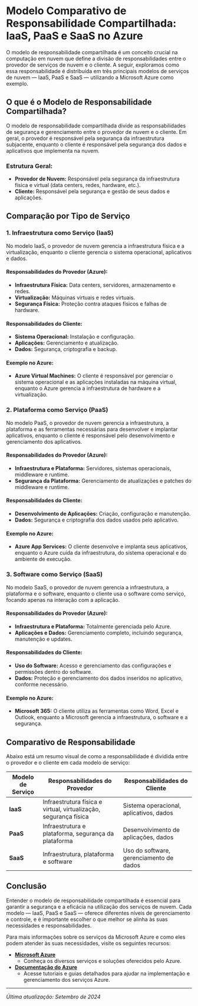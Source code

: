 # Modelo Comparativo de Responsabilidade Compartilhada: IaaS, PaaS e SaaS no Azure

O modelo de responsabilidade compartilhada é um conceito crucial na computação em nuvem que define a divisão de responsabilidades entre o provedor de serviços de nuvem e o cliente. A seguir, exploramos como essa responsabilidade é distribuída em três principais modelos de serviços de nuvem — IaaS, PaaS e SaaS — utilizando a Microsoft Azure como exemplo.

## O que é o Modelo de Responsabilidade Compartilhada?

O modelo de responsabilidade compartilhada divide as responsabilidades de segurança e gerenciamento entre o provedor de nuvem e o cliente. Em geral, o provedor é responsável pela segurança da infraestrutura subjacente, enquanto o cliente é responsável pela segurança dos dados e aplicativos que implementa na nuvem.

### Estrutura Geral:

- **Provedor de Nuvem:** Responsável pela segurança da infraestrutura física e virtual (data centers, redes, hardware, etc.).
- **Cliente:** Responsável pela segurança e gestão de seus dados e aplicações.

## Comparação por Tipo de Serviço

### 1. **Infraestrutura como Serviço (IaaS)**

No modelo IaaS, o provedor de nuvem gerencia a infraestrutura física e a virtualização, enquanto o cliente gerencia o sistema operacional, aplicativos e dados.

#### Responsabilidades do Provedor (Azure):
- **Infraestrutura Física:** Data centers, servidores, armazenamento e redes.
- **Virtualização:** Máquinas virtuais e redes virtuais.
- **Segurança Física:** Proteção contra ataques físicos e falhas de hardware.

#### Responsabilidades do Cliente:
- **Sistema Operacional:** Instalação e configuração.
- **Aplicações:** Gerenciamento e atualização.
- **Dados:** Segurança, criptografia e backup.

#### Exemplo no Azure:
- **Azure Virtual Machines:** O cliente é responsável por gerenciar o sistema operacional e as aplicações instaladas na máquina virtual, enquanto o Azure gerencia a infraestrutura de hardware e a virtualização.

### 2. **Plataforma como Serviço (PaaS)**

No modelo PaaS, o provedor de nuvem gerencia a infraestrutura, a plataforma e as ferramentas necessárias para desenvolver e implantar aplicativos, enquanto o cliente é responsável pelo desenvolvimento e gerenciamento dos aplicativos.

#### Responsabilidades do Provedor (Azure):
- **Infraestrutura e Plataforma:** Servidores, sistemas operacionais, middleware e runtime.
- **Segurança da Plataforma:** Gerenciamento de atualizações e patches do middleware e runtime.

#### Responsabilidades do Cliente:
- **Desenvolvimento de Aplicações:** Criação, configuração e manutenção.
- **Dados:** Segurança e criptografia dos dados usados pelo aplicativo.

#### Exemplo no Azure:
- **Azure App Services:** O cliente desenvolve e implanta seus aplicativos, enquanto o Azure cuida da infraestrutura, do sistema operacional e do ambiente de execução.

### 3. **Software como Serviço (SaaS)**

No modelo SaaS, o provedor de nuvem gerencia a infraestrutura, a plataforma e o software, enquanto o cliente usa o software como serviço, focando apenas na interação com a aplicação.

#### Responsabilidades do Provedor (Azure):
- **Infraestrutura e Plataforma:** Totalmente gerenciada pelo Azure.
- **Aplicações e Dados:** Gerenciamento completo, incluindo segurança, manutenção e updates.

#### Responsabilidades do Cliente:
- **Uso do Software:** Acesso e gerenciamento das configurações e permissões dentro do software.
- **Dados:** Proteção e gerenciamento dos dados inseridos no aplicativo, conforme necessário.

#### Exemplo no Azure:
- **Microsoft 365:** O cliente utiliza as ferramentas como Word, Excel e Outlook, enquanto a Microsoft gerencia a infraestrutura, o software e a segurança.

## Comparativo de Responsabilidade

Abaixo está um resumo visual de como a responsabilidade é dividida entre o provedor e o cliente em cada modelo de serviço:

| **Modelo de Serviço** | **Responsabilidades do Provedor**                               | **Responsabilidades do Cliente**                           |
|------------------------|-----------------------------------------------------------------|-----------------------------------------------------------|
| **IaaS**               | Infraestrutura física e virtual, virtualização, segurança física | Sistema operacional, aplicativos, dados                  |
| **PaaS**               | Infraestrutura e plataforma, segurança da plataforma            | Desenvolvimento de aplicações, dados                      |
| **SaaS**               | Infraestrutura, plataforma e software                           | Uso do software, gerenciamento de dados                   |

## Conclusão

Entender o modelo de responsabilidade compartilhada é essencial para garantir a segurança e a eficácia na utilização dos serviços de nuvem. Cada modelo — IaaS, PaaS e SaaS — oferece diferentes níveis de gerenciamento e controle, e é importante escolher o que melhor se alinha às suas necessidades e responsabilidades.

Para mais informações sobre os serviços da Microsoft Azure e como eles podem atender às suas necessidades, visite os seguintes recursos:

- **[Microsoft Azure](https://azure.microsoft.com)**
  - Conheça os diversos serviços e soluções oferecidos pelo Azure.
- **[Documentação do Azure](https://docs.microsoft.com/azure)**
  - Acesse tutoriais e guias detalhados para ajudar na implementação e gerenciamento dos serviços Azure.

---

*Última atualização: Setembro de 2024*


